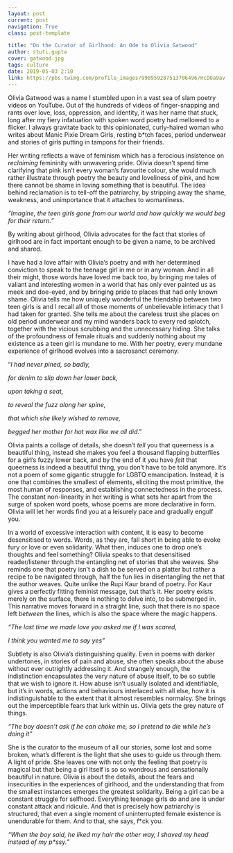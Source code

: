 ```yaml
---
layout: post
current: post
navigation: True
class: post-template

title: "On the Curator of Girlhood: An Ode to Olivia Gatwood"
author: stuti.gupta
cover: gatwood.jpg
tags: culture
date: 2019-05-03 2:10
link: https://pbs.twimg.com/profile_images/998959287513706496/HcDOa9av.jpg
---
```

Olivia Gatwood was a name I stumbled upon in a vast sea of slam poetry videos on
YouTube. Out of the hundreds of videos of finger-snapping and rants over love,
loss, oppression, and identity, it was her name that stuck, long after my fiery
infatuation with spoken word poetry had mellowed to a flicker. I always
gravitate back to this opinionated, curly-haired woman who writes about Manic
Pixie Dream Girls, resting b\*tch faces, period underwear and stories of girls
putting in tampons for their friends.

Her writing reflects a wave of feminism which has a ferocious insistence on
*reclaiming* femininity with unwavering pride. Olivia doesn’t spend time
clarifying that pink isn’t every woman’s favourite colour, she would much rather
illustrate through poetry the beauty and loveliness of pink, and how there
cannot be shame in loving something that is beautiful. The idea behind
reclamation is to tell-off the patriarchy, by stripping away the shame,
weakness, and unimportance that it attaches to womanliness.

*“Imagine, the teen girls gone from our world and how quickly we would beg for
their return.”*

By writing about girlhood, Olivia advocates for the fact that stories of
girlhood are in fact important enough to be given a name, to be archived and
shared.

I have had a love affair with Olivia’s poetry and with her determined conviction
to speak to the teenage girl in me or in any woman. And in all their might,
those words have loved me back too, by bringing me tales of valiant and
interesting women in a world that has only ever painted us as meek and doe-eyed,
and by bringing pride to places that had only known shame. Olivia tells me how
uniquely wonderful the friendship between two teen girls is and I recall all of
those moments of unbelievable intimacy that I had taken for granted. She tells
me about the careless trust she places on old period underwear and my mind
wanders back to every red splotch, together with the vicious scrubbing and the
unnecessary hiding. She talks of the profoundness of female rituals and suddenly
nothing about my existence as a teen girl is mundane to me. With her poetry,
every mundane experience of girlhood evolves into a sacrosanct ceremony.

“*I had never pined, so badly,*

*for denim to slip down her lower back,*

*upon taking a seat,*

*to reveal the fuzz along her spine,*

*that which she likely wished to remove,*

*begged her mother for hot wax like we all did*.”

Olivia paints a collage of details, she doesn’t *tell* you that queerness is a
beautiful thing, instead she makes you feel a thousand flapping butterflies for
a girl’s fuzzy lower back, and by the end of it you have *felt* that queerness
is indeed a beautiful thing, you don’t have to be told anymore. It’s not a poem
of some gigantic struggle for LGBTQ emancipation. Instead, it is one that
combines the smallest of elements, eliciting the most primitive, the most human
of responses, and establishing connectedness in the process. The constant
non-linearity in her writing is what sets her apart from the surge of spoken
word poets, whose poems are more declarative in form. Olivia will let her words
find you at a leisurely pace and gradually engulf you.

In a world of excessive interaction with content, it is easy to become
desensitised to words. Words, as they are, fall short in being able to evoke
fury or love or even solidarity. What then, induces one to drop one’s thoughts
and feel something? Olivia speaks to that desensitised reader/listener through
the entangling net of stories that she weaves. She reminds one that poetry isn’t
a dish to be served on a platter but rather a recipe to be navigated through,
half the fun lies in disentangling the net that the author weaves. Quite unlike
the Rupi Kaur brand of poetry. For Kaur gives a perfectly fitting feminist
message, but that’s it. Her poetry exists merely on the surface, there is
nothing to delve into, to be submerged in. This narrative moves forward in a
straight line, such that there is no space left *between* the lines, which is
also the space where the magic happens.

*“The last time we made love you asked me if I was scared,*

*I think you wanted me to say yes”*

Subtlety is also Olivia’s distinguishing quality. Even in poems with darker
undertones, in stories of pain and abuse, she often speaks about the abuse
without ever outrightly addressing it. And strangely enough, the indistinction
encapsulates the very nature of abuse itself, to be so subtle that we wish to
ignore it. How abuse isn’t usually isolated and identifiable, but it’s in words,
actions and behaviours interlaced with all else, how it is indistinguishable to
the extent that it almost resembles normalcy. She brings out the imperceptible
fears that lurk within us. Olivia gets the grey nature of things.

*“The boy doesn’t ask if he can choke me, so I pretend to die while he’s doing
it”*

She is the curator to the museum of all our stories, some lost and some broken,
what’s different is the light that she uses to guide us through them. A light of
pride. She leaves one with not only the feeling that poetry is magical but that
being a girl itself is so so wondrous and sensationally beautiful in nature.
Olivia is about the details, about the fears and insecurities in the experiences
of girlhood, and the understanding that from the smallest instances emerges the
greatest solidarity. Being a girl can be a constant struggle for selfhood.
Everything teenage girls do and are is under constant attack and ridicule. And
that is precisely how patriarchy is structured, that even a single moment of
uninterrupted female existence is unendurable for them. And to that, she says,
f\*ck you.

*“When the boy said, he liked my hair the other way, I shaved my head instead of
my p\*ssy.”*
